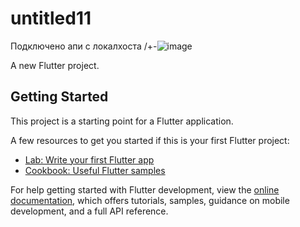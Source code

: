 # untitled11
Подключено апи с локалхоста
/+-![image](https://github.com/user-attachments/assets/43e71e1b-c697-4eb1-b914-bd524df0c0db)


A new Flutter project.

## Getting Started

This project is a starting point for a Flutter application.

A few resources to get you started if this is your first Flutter project:

- [Lab: Write your first Flutter app](https://docs.flutter.dev/get-started/codelab)
- [Cookbook: Useful Flutter samples](https://docs.flutter.dev/cookbook)

For help getting started with Flutter development, view the
[online documentation](https://docs.flutter.dev/), which offers tutorials,
samples, guidance on mobile development, and a full API reference.
